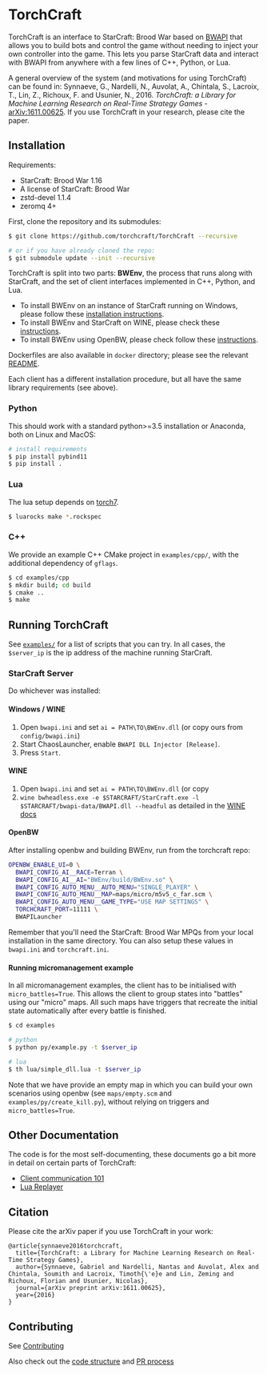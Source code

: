 # TorchCraft

TorchCraft is an interface to StarCraft: Brood War based on [BWAPI](github.com/bwapi/bwapi) that allows you to build bots and control the game without needing to inject your own controller into the game. This lets you parse StarCraft data and interact with BWAPI from anywhere with a few lines of C++, Python, or Lua.

A general overview of the system (and motivations for using TorchCraft) can be found in: Synnaeve, G., Nardelli, N., Auvolat, A., Chintala, S., Lacroix, T., Lin, Z., Richoux, F. and Usunier, N., 2016. _TorchCraft: a Library for Machine Learning Research on Real-Time Strategy Games_ - [arXiv:1611.00625](https://arxiv.org/abs/1611.00625). If you use TorchCraft in your research, please cite the paper.


## Installation

Requirements:
  - StarCraft: Brood War 1.16
  - A license of StarCraft: Brood War
  - zstd-devel 1.1.4
  - zeromq 4+


First, clone the repository and its submodules:

```bash
$ git clone https://github.com/torchcraft/TorchCraft --recursive

# or if you have already cloned the repo:
$ git submodule update --init --recursive
```


TorchCraft is split into two parts: **BWEnv**, the process that runs along with StarCraft, and the set of client interfaces implemented in C++, Python, and Lua.

- To install BWEnv on an instance of StarCraft running on Windows, please follow these [installation instructions](/docs/user/starcraft_in_windows.md). 
- To install BWEnv and StarCraft on WINE, please check these [instructions](/docs/starcraft_in_wine.md).
- To install BWEnv using OpenBW, please check follow these [instructions](/docs/openbw.md).

Dockerfiles are also available in `docker` directory; please see the relevant [README](docker/README.md).

Each client has a different installation procedure, but all have the same library requirements (see above).


### Python

This should work with a standard python>=3.5 installation or Anaconda, both on Linux and MacOS:

```bash
# install requirements
$ pip install pybind11
$ pip install .
```

### Lua

The lua setup depends on [torch7](http://torch.ch/docs/getting-started.html).

```bash
$ luarocks make *.rockspec
```


### C++

We provide an example C++ CMake project in `examples/cpp/`, with the additional dependency of `gflags`.

```bash
$ cd examples/cpp
$ mkdir build; cd build
$ cmake ..
$ make
```


## Running TorchCraft

See [`examples/`](examples/) for a list of scripts that you can try. In all cases, the `$server_ip` is the ip address of the machine running
StarCraft.


### StarCraft Server

Do whichever was installed:

#### Windows / WINE

1. Open `bwapi.ini` and set `ai = PATH\TO\BWEnv.dll` (or copy ours from `config/bwapi.ini`)
2. Start ChaosLauncher, enable `BWAPI DLL Injector [Release]`.
3. Press `Start`.


#### WINE

1. Open `bwapi.ini` and set `ai = PATH\TO\BWEnv.dll` (or copy
2. `wine bwheadless.exe -e $STARCRAFT/StarCraft.exe -l $STARCRAFT/bwapi-data/BWAPI.dll --headful` as detailed in the [WINE docs](/docs/starcraft_in_wine.md)


#### OpenBW

After installing openbw and building BWEnv, run from the torchcraft repo:

```bash
OPENBW_ENABLE_UI=0 \
  BWAPI_CONFIG_AI__RACE=Terran \
  BWAPI_CONFIG_AI__AI="BWEnv/build/BWEnv.so" \
  BWAPI_CONFIG_AUTO_MENU__AUTO_MENU="SINGLE_PLAYER" \
  BWAPI_CONFIG_AUTO_MENU__MAP=maps/micro/m5v5_c_far.scm \
  BWAPI_CONFIG_AUTO_MENU__GAME_TYPE="USE MAP SETTINGS" \
  TORCHCRAFT_PORT=11111 \
  BWAPILauncher
```

Remember that you'll need the StarCraft: Brood War MPQs from your local installation in the same directory. You can also setup these values in `bwapi.ini` and `torchcraft.ini`.


#### Running micromanagement example

In all micromanagement examples, the client has to be initialised with `micro_battles=True`. This allows the client to group states into "battles" using our "micro" maps. All such maps have triggers that recreate the initial state automatically after every battle is finished.

```bash
$ cd examples

# python
$ python py/example.py -t $server_ip

# lua
$ th lua/simple_dll.lua -t $server_ip
```

Note that we have provide an empty map in which you can build your own scenarios using openbw (see `maps/empty.scm` and `examples/py/create_kill.py`), without relying on triggers and `micro_battles=True`.


## Other Documentation

The code is for the most self-documenting, these documents go a bit more in detail on certain parts of TorchCraft:

- [Client communication 101](/docs/client_server_comm.md)
- [Lua Replayer](/docs/replayer.md)


## Citation

Please cite the arXiv paper if you use TorchCraft in your work:

```
@article{synnaeve2016torchcraft,
  title={TorchCraft: a Library for Machine Learning Research on Real-Time Strategy Games},
  author={Synnaeve, Gabriel and Nardelli, Nantas and Auvolat, Alex and Chintala, Soumith and Lacroix, Timoth{\'e}e and Lin, Zeming and Richoux, Florian and Usunier, Nicolas},
  journal={arXiv preprint arXiv:1611.00625},
  year={2016}
}
```

## Contributing

See [Contributing](CONTRIBUTING.md)

Also check out the [code structure](/docs/contributor/code_structure.md)
and [PR process](/docs/contributor/pr_process.md)
